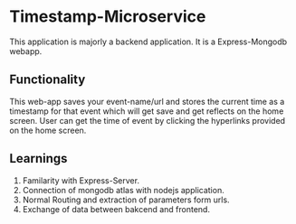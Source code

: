# Timestamp-Microservice
This application is majorly a backend application.
It is a Express-Mongodb webapp.

## Functionality
This web-app saves your event-name/url and stores the current time as a timestamp for that event which will get save and get reflects on the home screen. User can get the time of event by clicking the hyperlinks provided on the home screen.

## Learnings
1. Familarity with Express-Server.
2. Connection of mongodb atlas with nodejs application.
3. Normal Routing and extraction of parameters form urls.
4. Exchange of data between bakcend and frontend.